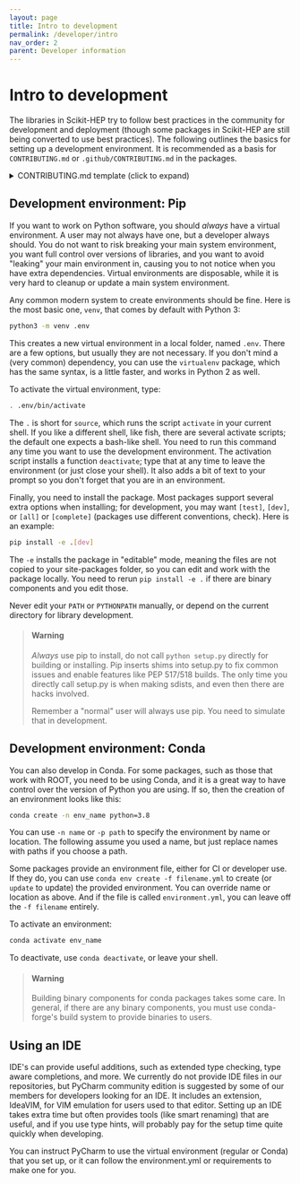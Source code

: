 ```yaml
---
layout: page
title: Intro to development
permalink: /developer/intro
nav_order: 2
parent: Developer information
---                                                                                                                                                                                                                                                             
```


# Intro to development

The libraries in Scikit-HEP try to follow best practices in the community
for development and deployment (though some packages in Scikit-HEP are still
being converted to use best practices). The following outlines the basics for setting
up a development environment. It is recommended as a basis for `CONTRIBUTING.md` or
`.github/CONTRIBUTING.md` in the packages.

<details><summary>CONTRIBUTING.md template (click to expand)</summary>
<pre>
See the [Scikit-HEP Developer introduction][skhep-dev-intro] for a
detailed description of best practices for developing Scikit-HEP packages.

[skhep-dev-intro]: https://scikit-hep.org/developer/intro

# Setting up a development environment

You can set up a development environment by running:

```bash
python3 -m venv .env
source ./.env/bin/activate
pip install -v -e .[all]
```

# Post setup

You should prepare pre-commit, which will help you by checking that commits
pass required checks:

```bash
pip install pre-commit # or brew install pre-commit on macOS
pre-commit install # Will install a pre-commit hook into the git repo
```

You can also/alternatively run `pre-commit run` (changes only) or `pre-commit
run --all-files` to check even without installing the hook.

# Testing

Use PyTest to run the unit checks:

```bash
pytest
```
</pre>
</details>


## Development environment: Pip

If you want to work on Python software, you should *always* have a virtual
environment. A user may not always have one, but a developer always should.
You do not want to risk breaking your main system environment, you want full
control over versions of libraries, and you want to avoid "leaking" your main
environment in, causing you to not notice when you have extra dependencies.
Virtual environments are disposable, while it is very hard to cleanup or update
a main system environment.

Any common modern system to create environments should be fine. Here is the
most basic one, `venv`, that comes by default with Python 3:

```bash
python3 -m venv .env
```

This creates a new virtual environment in a local folder, named `.env`. There
are a few options, but usually they are not necessary. If you don't mind a
(very common) dependency, you can use the `virtualenv` package, which has the
same syntax, is a little faster, and works in Python 2 as well.

To activate the virtual environment, type:

```bash
. .env/bin/activate
```

The `.` is short for `source`, which runs the script `activate` in your current
shell. If you like a different shell, like fish, there are several activate
scripts; the default one expects a bash-like shell. You need to run this
command any time you want to use the development environment. The activation
script installs a function `deactivate`; type that at any time to leave the
environment (or just close your shell). It also adds a bit of text to your
prompt so you don't forget that you are in an environment.

Finally, you need to install the package. Most packages support several extra
options when installing; for development, you may want `[test]`, `[dev]`, or
`[all]` or `[complete]` (packages use different conventions, check). Here is an
example:

```bash
pip install -e .[dev]
```

The `-e` installs the package in "editable" mode, meaning the files are not copied to
your site-packages folder, so you can edit and work with the package locally. You need
to rerun `pip install -e .` if there are binary components and you edit those.

Never edit your `PATH` or `PYTHONPATH` manually, or depend on the current
directory for library development.

> #### Warning
>
> *Always* use pip to install, do not call `python setup.py` directly for
> building or installing. Pip inserts shims into setup.py to fix common issues
> and enable features like PEP 517/518 builds. The only time you directly call
> setup.py is when making sdists, and even then there are hacks involved.
>
> Remember a "normal" user will always use pip. You need to simulate that in
> development.

## Development environment: Conda

You can also develop in Conda. For some packages, such as those that work with ROOT,
you need to be using Conda, and it is a great way to have control over the version
of Python you are using. If so, then the creation of an environment looks like this:

```bash
conda create -n env_name python=3.8
```

You can use `-n name` or `-p path` to specify the environment by name or
location.  The following assume you used a name, but just replace names with
paths if you choose a path.

Some packages provide an environment file, either for CI or developer use. If they
do, you can use `conda env create -f filename.yml` to create (or `update` to update)
the provided environment. You can override name or location as above. And if the file
is called `environment.yml`, you can leave off the `-f filename` entirely.

To activate an environment:

```bash
conda activate env_name
```

To deactivate, use `conda deactivate`, or leave your shell.

> #### Warning
>
> Building binary components for conda packages takes some care. In general, if
> there are any binary components, you must use conda-forge's build system to
> provide binaries to users.

## Using an IDE

IDE's can provide useful additions, such as extended type checking, type aware
completions, and more. We currently do not provide IDE files in our
repositories, but PyCharm community edition is suggested by some of our members
for developers looking for an IDE. It includes an extension, IdeaVIM, for VIM
emulation for users used to that editor.  Setting up an IDE takes extra time
but often provides tools (like smart renaming) that are useful, and if you use
type hints, will probably pay for the setup time quite quickly when developing.

You can instruct PyCharm to use the virtual environment (regular or Conda) that you
set up, or it can follow the environment.yml or requirements to make one for you.

